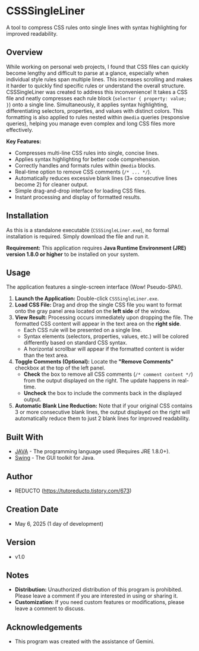 # CSSSingleLiner

A tool to compress CSS rules onto single lines with syntax highlighting for improved readability.

## Overview

While working on personal web projects, I found that CSS files can quickly become lengthy and difficult to parse at a glance, especially when individual style rules span multiple lines. This increases scrolling and makes it harder to quickly find specific rules or understand the overall structure.
CSSSingleLiner was created to address this inconvenience! It takes a CSS file and neatly compresses each rule block (`selector { property: value; }`) onto a single line. Simultaneously, it applies syntax highlighting, differentiating selectors, properties, and values with distinct colors. This formatting is also applied to rules nested within `@media` queries (responsive queries), helping you manage even complex and long CSS files more effectively.

**Key Features:**

* Compresses multi-line CSS rules into single, concise lines.
* Applies syntax highlighting for better code comprehension.
* Correctly handles and formats rules within `@media` blocks.
* Real-time option to remove CSS comments (`/* ... */`).
* Automatically reduces excessive blank lines (3+ consecutive lines become 2) for cleaner output.
* Simple drag-and-drop interface for loading CSS files.
* Instant processing and display of formatted results.

## Installation

As this is a standalone executable (`CSSSingleLiner.exe`), no formal installation is required. Simply download the file and run it.

**Requirement:** This application requires **Java Runtime Environment (JRE) version 1.8.0 or higher** to be installed on your system.

## Usage

The application features a single-screen interface (Wow! Pseudo-SPA!).

1.  **Launch the Application:** Double-click `CSSSingleLiner.exe`.
2.  **Load CSS File:** Drag and drop the single CSS file you want to format onto the gray panel area located on the **left side** of the window.
3.  **View Result:** Processing occurs immediately upon dropping the file. The formatted CSS content will appear in the text area on the **right side**.
    * Each CSS rule will be presented on a single line.
    * Syntax elements (selectors, properties, values, etc.) will be colored differently based on standard CSS syntax.
    * A horizontal scrollbar will appear if the formatted content is wider than the text area.
4.  **Toggle Comments (Optional):** Locate the **"Remove Comments"** checkbox at the top of the left panel.
    * **Check** the box to remove all CSS comments (`/* comment content */`) from the output displayed on the right. The update happens in real-time.
    * **Uncheck** the box to include the comments back in the displayed output.
5.  **Automatic Blank Line Reduction:** Note that if your original CSS contains 3 or more consecutive blank lines, the output displayed on the right will automatically reduce them to just 2 blank lines for improved readability.

## Built With

* [JAVA](https://www.java.com/) - The programming language used (Requires JRE 1.8.0+).
* [Swing](https://docs.oracle.com/javase/8/docs/api/javax/swing/package-summary.html) - The GUI toolkit for Java.

## Author

* REDUCTO (https://tutoreducto.tistory.com/673)

## Creation Date

* May 6, 2025 (1 day of development)

## Version

* v1.0

## Notes

* **Distribution:** Unauthorized distribution of this program is prohibited. Please leave a comment if you are interested in using or sharing it.
* **Customization:** If you need custom features or modifications, please leave a comment to discuss.

## Acknowledgements

* This program was created with the assistance of Gemini.
